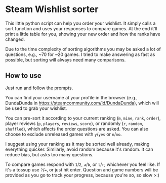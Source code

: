 # Steam Wishlist sorter
This little python script can help you order your wishlist. It simply calls a sort function and uses your responses to compare games. At the end it'll print a little table for you, showing your new order and how the ranks have changed.

Due to the time complexity of sorting algorithms you may be asked a lot of questions, e.g., ~70 for ~20 games. I tried to make answering as fast as possible, but sorting will always need many comparisons.

## How to use
Just run and follow the prompts.

You can find your username at your profile in the browser (e.g., DundaDunda in https://steamcommunity.com/id/DundaDunda), which will be used to grab your wishlist.

You can pre-sort it according to your current ranking (`m`, `mine`, `rank`, `order`), player reviews (`p`, `players`, `reviews`, `score`), or randomly (`r`, `random`, `shuffled`), which affects the order questions are asked. You can also choose to exclude unreleased games with `y`/`yes` or `n`/`no`.

I suggest using your ranking as it may be sorted well already, making everything quicker. Similarly, avoid random because it's random. It can reduce bias, but asks too many questions.

To compare games respond with `1`/`2`, `a`/`b`, or `l`/`r`; whichever you feel like. If it's a tossup use `?`/`=`, or just hit enter. Question and game numbers will be provided as you go to track your progress, because you're so, so slow >:)